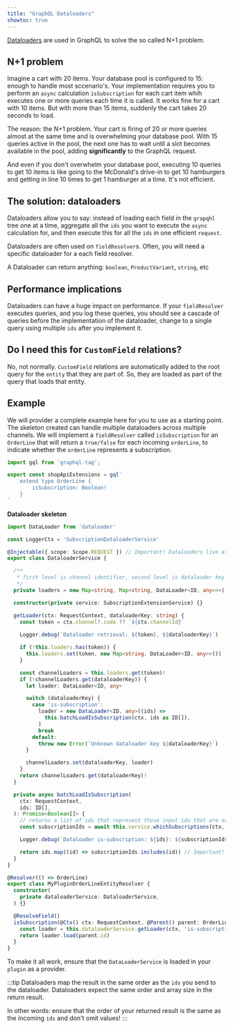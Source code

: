 ```yaml
---
title: "GraphQL Dataloaders"
showtoc: true
---
```


[Dataloaders](https://github.com/graphql/dataloader) are used in GraphQL to solve the so called N+1 problem.

## N+1 problem

Imagine a cart with 20 items. Your database pool is configured to 15: enough to handle most sccenario's. Your implementation requires you to perform an `async` calculation `isSubscription` for each cart item whih executes one or more queries each time it is called. It works fine for a cart with 10 items. But with more than 15 items, suddenly the cart takes 20 seconds to load.

The reason: the N+1 problem. Your cart is firing of 20 or more queries almost at the same time and is overwhelming your database pool. With 15 queries active in the pool, the next one has to wait until a slot becomes available in the pool, adding **significantly** to the GraphQL request. 

And even if you don't overwhelm your database pool, executing 10 queries to get 10 items is like going to the McDonald's drive-in to get 10 hamburgers and getting in line 10 times to get 1 hamburger at a time. It's not efficient.

## The solution: dataloaders

Dataloaders allow you to say: instead of loading each field in the `grapqhl` tree one at a time, aggregate all the `ids` you want to execute the `async` calculation for, and then execute this for all the `ids` in one efficient `request`.

Dataloaders are often used on `fieldResolver`s. Often, you will need a specific dataloader for a each field resolver.

A Dataloader can return anything: `boolean`, `ProductVariant`, `string`, etc

## Performance implications

Dataloaders can have a huge impact on performance. If your `fieldResolver` executes queries, and you log these queries, you should see a cascade of queries before the implementation of the dataloader, change to a single query using multiple `ids` after you implement it.

## Do I need this for `CustomField` relations? 

No, not normally. `CustomField` relations are automatically added to the root query for the `entity` that they are part of. So, they are loaded as part of the query that loads that entity.

## Example

We will provider a complete example here for you to use as a starting point. The skeleton created can handle multiple dataloaders across multiple channels. We will implement a `fieldResolver` called `isSubscription` for an `OrderLine` that will return a `true/false` for each incoming `orderLine`, to indicate whether the `orderLine` represents a subscription.


```ts title="src/plugins/my-plugin/api/api-extensions.ts"
import gql from 'graphql-tag';

export const shopApiExtensions = gql`
    extend type OrderLine {
        isSubscription: Boolean!
    }
`
```

**Dataloader skeleton**

```ts title="src/plugins/my-plugin/api/datalaoder.ts"
import DataLoader from 'dataloader'

const LoggerCtx = 'SubscriptionDataloaderService'

@Injectable({ scope: Scope.REQUEST }) // Important! Dataloaders live at the request level
export class DataloaderService {

  /**
   * first level is channel identifier, second level is dataloader key
   */
  private loaders = new Map<string, Map<string, DataLoader<ID, any>>>()

  constructor(private service: SubscriptionExtensionService) {}

  getLoader(ctx: RequestContext, dataloaderKey: string) {
    const token = ctx.channel?.code ?? `${ctx.channelId}`
    
    Logger.debug(`Dataloader retrieval: ${token}, ${dataloaderKey}`)

    if (!this.loaders.has(token)) {
      this.loaders.set(token, new Map<string, DataLoader<ID, any>>())
    }

    const channelLoaders = this.loaders.get(token)!
    if (!channelLoaders.get(dataloaderKey)) {
      let loader: DataLoader<ID, any>

      switch (dataloaderKey) {
        case 'is-subscription':
          loader = new DataLoader<ID, any>((ids) =>
            this.batchLoadIsSubscription(ctx, ids as ID[]),
          )
          break
        default:
          throw new Error(`Unknown dataloader key ${dataloaderKey}`)
      }

      channelLoaders.set(dataloaderKey, loader)
    }
    return channelLoaders.get(dataloaderKey)!
  }

  private async batchLoadIsSubscription(
    ctx: RequestContext,
    ids: ID[],
  ): Promise<Boolean[]> {
    // returns a list of ids that represent those input ids that are subscriptions
    const subscriptionIds = await this.service.whichSubscriptions(ctx, ids)

    Logger.debug(`Dataloader is-subscription: ${ids}: ${subscriptionIds}`)

    return ids.map((id) => subscriptionIds.includes(id)) // Important! preserve order and count of input ids
  }
}
```


```ts title="src/plugins/my-plugin/api/entity-resolver.ts"
@Resolver(() => OrderLine)
export class MyPluginOrderLineEntityResolver {
  constructor(
    private dataloaderService: DataloaderService,
  ) {}

  @ResolveField()
  isSubscription(@Ctx() ctx: RequestContext, @Parent() parent: OrderLine) {
    const loader = this.dataloaderService.getLoader(ctx, 'is-subscription')
    return loader.load(parent.id)
  }
}
```

To make it all work, ensure that the `DataLoaderService` is loaded in your `plugin` as a provider.

:::tip
Dataloaders map the result in the same order as the `ids` you send to the dataloader. 
Dataloaders expect the same order and array size in the return result. 

In other words: ensure that the order of your returned result is the same as the incoming `ids` and don't omit values!
:::

